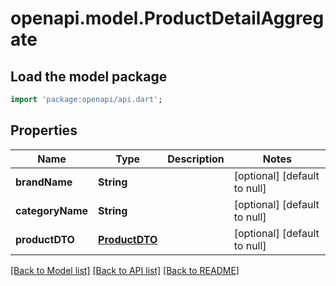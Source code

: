 # openapi.model.ProductDetailAggregate

## Load the model package
```dart
import 'package:openapi/api.dart';
```

## Properties
Name | Type | Description | Notes
------------ | ------------- | ------------- | -------------
**brandName** | **String** |  | [optional] [default to null]
**categoryName** | **String** |  | [optional] [default to null]
**productDTO** | [**ProductDTO**](ProductDTO.md) |  | [optional] [default to null]

[[Back to Model list]](../README.md#documentation-for-models) [[Back to API list]](../README.md#documentation-for-api-endpoints) [[Back to README]](../README.md)


